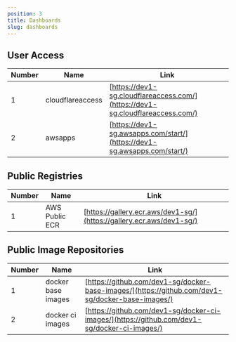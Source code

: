 ```yaml
---
position: 3
title: Dashboards
slug: dashboards
---
```


## User Access

| Number | Name                | Link                                                                                  |
|--------|---------------------|---------------------------------------------------------------------------------------|
| 1      | cloudflareaccess    | [https://dev1-sg.cloudflareaccess.com/](https://dev1-sg.cloudflareaccess.com/)        |
| 2      | awsapps             | [https://dev1-sg.awsapps.com/start/](https://dev1-sg.awsapps.com/start/)              |

## Public Registries

| Number | Name                | Link                                                                                  |
|--------|---------------------|---------------------------------------------------------------------------------------|
| 1      | AWS Public ECR      | [https://gallery.ecr.aws/dev1-sg/](https://gallery.ecr.aws/dev1-sg/)                  |

## Public Image Repositories
| Number | Name                | Link                                                                                             |
|--------|---------------------|--------------------------------------------------------------------------------------------------|
| 1      | docker base images  | [https://github.com/dev1-sg/docker-base-images/](https://github.com/dev1-sg/docker-base-images/) |
| 2      | docker ci images    | [https://github.com/dev1-sg/docker-ci-images/](https://github.com/dev1-sg/docker-ci-images/) |
